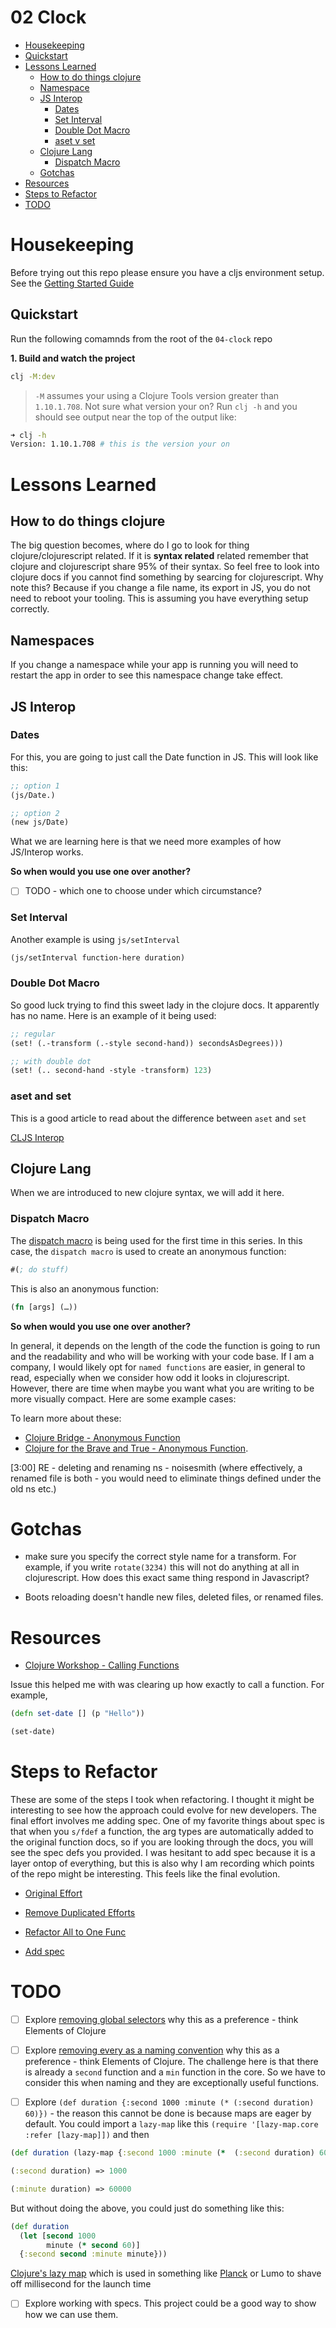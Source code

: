 # 02 Clock

- [Housekeeping](#housekeepings)
- [Quickstart](#quickstart)
- [Lessons Learned](#lessons-learned)
  - [How to do things clojure](#how-to-do-things-in-clojure)
  - [Namespace](#namespaces)
  - [JS Interop](#js-interop)
    - [Dates](#dates)
    - [Set Interval](#set-interval)
    - [Double Dot Macro](#double-dot-macro)
    - [aset v set](#aset-v-set)
  - [Clojure Lang](#clojure-lang)
    - [Dispatch Macro](#dispatch-macro)
  - [Gotchas](#gotchas)
- [Resources](#resources)
- [Steps to Refactor](#steps-to-refactor)
- [TODO](todo)

# Housekeeping

Before trying out this repo please ensure you have a cljs environment setup. See the [Getting Started Guide](https://github.com/tkjone/clojurescript-30#getting-started)

## Quickstart

Run the following comamnds from the root of the `04-clock` repo

**1. Build and watch the project**

```bash
clj -M:dev
```

> `-M` assumes your using a Clojure Tools version greater than `1.10.1.708`.  Not sure what version your on?  Run `clj -h` and you should see output near the top of the output like:

```bash
➜ clj -h
Version: 1.10.1.708 # this is the version your on
```

# Lessons Learned

## How to do things clojure

The big question becomes, where do I go to look for thing clojure/clojurescript related. If it is **syntax related** related remember that clojure and clojurescript share 95% of their syntax. So feel free to look into clojure docs if you cannot find something by searcing for clojurescript. Why note this? Because if you change a file name, its export in JS, you do not need to reboot your tooling. This is assuming you have everything setup correctly.

## Namespaces

If you change a namespace while your app is running you will need to restart the app in order to see this namespace change take effect.

## JS Interop

### Dates

For this, you are going to just call the Date function in JS. This will look like this:

```clojure
;; option 1
(js/Date.)

;; option 2
(new js/Date)
```

What we are learning here is that we need more examples of how JS/Interop works.

**So when would you use one over another?**

- [ ] TODO - which one to choose under which circumstance?

### Set Interval

Another example is using `js/setInterval`

```clojure
(js/setInterval function-here duration)
```

### Double Dot Macro

So good luck trying to find this sweet lady in the clojure docs. It apparently has no name. Here is an example of it being used:

```clojure
;; regular
(set! (.-transform (.-style second-hand)) secondsAsDegrees)))

;; with double dot
(set! (.. second-hand -style -transform) 123)
```

### aset and set

This is a good article to read about the difference between `aset` and `set`

[CLJS Interop](http://www.spacjer.com/blog/2014/09/12/clojurescript-javascript-interop/)

## Clojure Lang

When we are introduced to new clojure syntax, we will add it here.

### Dispatch Macro

The [dispatch macro](https://clojure.org/reference/reader) is being used for the first time in this series. In this case, the `dispatch macro` is used to create an anonymous function:

```clojure
#(; do stuff)
```

This is also an anonymous function:

```clojure
(fn [args] (…​))
```

**So when would you use one over another?**

In general, it depends on the length of the code the function is going to run and the readability and who will be working with your code base. If I am a company, I would likely opt for `named functions` are easier, in general to read, especially when we consider how odd it looks in clojurescript. However, there are time when maybe you want what you are writing to be more visually compact. Here are some example cases:

To learn more about these:

- [Clojure Bridge - Anonymous Function](https://clojurebridge.github.io/community-docs/docs/clojure/anonymous-function/)
- [Clojure for the Brave and True - Anonymous Function](https://www.braveclojure.com/do-things/#3_4__Anonymous_Functions).

[3:00] RE - deleting and renaming ns - noisesmith
(where effectively, a renamed file is both - you would need to eliminate things defined under the old ns etc.)

# Gotchas

- make sure you specify the correct style name for a transform. For example, if you write `rotate(3234)` this will not do anything at all in clojurescript. How does this exact same thing respond in Javascript?

- Boots reloading doesn't handle new files, deleted files, or renamed files.

# Resources

- [Clojure Workshop - Calling Functions](https://practicalli.github.io/clojure/defining-behaviour-with-functions/calling-functions.html)

Issue this helped me with was clearing up how exactly to call a function. For example,

```clojure
(defn set-date [] (p "Hello"))

(set-date)
```

# Steps to Refactor

These are some of the steps I took when refactoring. I thought it might be interesting to see how the approach could evolve for new developers. The final effort involves me adding spec. One of my favorite things about spec is that when you `s/fdef` a function, the arg types are automatically added to the original function docs, so if you are looking through the docs, you will see the spec defs you provided. I was hesitant to add spec because it is a layer ontop of everything, but this is also why I am recording which points of the repo might be interesting. This feels like the final evolution.

- [Original Effort](https://github.com/tkjone/clojurescript-30/commit/d8b394f35c2caa486369cf0aa1e35c26d669eac4)

- [Remove Duplicated Efforts](https://github.com/tkjone/clojurescript-30/commit/de985ac48d752ec8b53bae6f232c0e31bc610045)

- [Refactor All to One Func](https://github.com/tkjone/clojurescript-30/commit/7609058eff1b878f3a40c4aee5ac4af1b24b61dc)

- [Add spec](https://github.com/tkjone/clojurescript-30/blob/master/04-clock/src/app/core.cljs)

# TODO

- [ ] Explore [removing global selectors](https://github.com/tkjone/clojurescript-30/commit/258fe316c67f148838968be27a5f34714811d3eb) why this as a preference - think Elements of Clojure

- [ ] Explore [removing every as a naming convention](https://github.com/tkjone/clojurescript-30/commit/a729df45af03eae673af46fbf03cd8304102e8cd) why this as a preference - think Elements of Clojure. The challenge here is that there is already a `second` function and a `min` function in the core. So we have to consider this when naming and they are exceptionally useful functions.

- [ ] Explore `(def duration {:second 1000 :minute (* (:second duration) 60)})` - the reason this cannot be done is because maps are eager by default. You could import a `lazy-map` like this `(require '[lazy-map.core :refer [lazy-map]])` and then

```clojure
(def duration (lazy-map {:second 1000 :minute (*  (:second duration) 60)}))

(:second duration) => 1000

(:minute duration) => 60000
```

But without doing the above, you could just do something like this:

```clojure
(def duration
  (let [second 1000
        minute (* second 60)]
  {:second second :minute minute}))
```

[Clojure's lazy map](https://github.com/Malabarba/lazy-map-clojure) which is used in something like [Planck](https://github.com/mfikes/planck/blob/master/planck-cljs/src/planck/repl.cljs#L215) or Lumo to shave off millisecond for the launch time

- [ ] Explore working with specs. This project could be a good way to show how we can use them.
